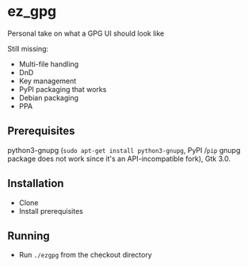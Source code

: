 # ez_gpg
Personal take on what a GPG UI should look like

Still missing:
- Multi-file handling
- DnD
- Key management
- PyPI packaging that works
- Debian packaging
- PPA

## Prerequisites

python3-gnupg (`sudo apt-get install python3-gnupg`, PyPI /`pip` gnupg package does not work since it's an API-incompatible fork), Gtk 3.0.

## Installation

- Clone
- Install prerequisites

## Running

- Run `./ezgpg` from the checkout directory
